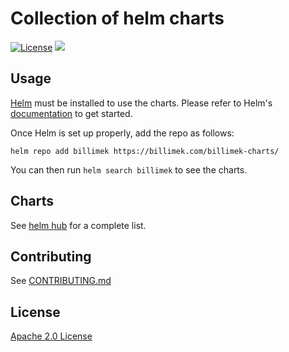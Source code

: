 # Collection of helm charts

[![License](https://img.shields.io/badge/License-Apache%202.0-blue.svg)](https://opensource.org/licenses/Apache-2.0)
[![](https://github.com/billimek/billimek-charts/workflows/Release%20Charts/badge.svg?branch=master)](https://github.com/billimek/billimek-charts/actions)

## Usage

[Helm](https://helm.sh) must be installed to use the charts.
Please refer to Helm's [documentation](https://helm.sh/docs/) to get started.

Once Helm is set up properly, add the repo as follows:

```console
helm repo add billimek https://billimek.com/billimek-charts/
```

You can then run `helm search billimek` to see the charts.

## Charts

See [helm hub](https://hub.helm.sh/charts/billimek) for a complete list.

## Contributing

See [CONTRIBUTING.md](./CONTRIBUTING.md)

## License

[Apache 2.0 License](./LICENSE)

